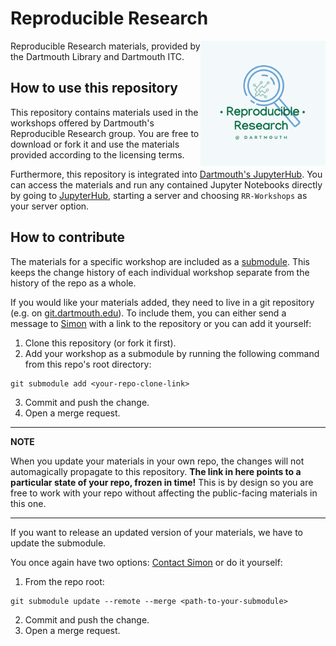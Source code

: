 # Reproducible Research 

<img src="shared/RR-logo.png" alt="drawing" width="200" align="right"/>

Reproducible Research materials, provided by the Dartmouth Library and Dartmouth ITC.


## How to use this repository
This repository contains materials used in the workshops offered by Dartmouth's Reproducible Research group. You are free to download or fork it and use the materials provided according to the licensing terms.

Furthermore, this repository is integrated into [Dartmouth's JupyterHub](https://jhub.dartmouth.edu). You can access the materials and run any contained Jupyter Notebooks directly by going to [JupyterHub](https://jhub.dartmouth.edu), starting a server and choosing ``RR-Workshops`` as your server option.


## How to contribute

The materials for a specific workshop are included as a [submodule](https://github.blog/2016-02-01-working-with-submodules/). This keeps the change history of each individual workshop separate from the history of the repo as a whole.

If you would like your materials added, they need to live in a git repository (e.g. on [git.dartmouth.edu](https://git.dartmouth.edu)). To include them, you can either send a message to [Simon](mailto:simon.stone@dartmouth.edu?subject=New%20RR%20workshop) with a link to the repository or you can add it yourself:

1. Clone this repository (or fork it first).
2. Add your workshop as a submodule by running the following command from this repo's root directory:
```
git submodule add <your-repo-clone-link>
```
3. Commit and push the change.
4. Open a merge request.

---
**NOTE**

When you update your materials in your own repo, the changes will not automagically propagate to this repository. **The link in here points to a particular state of your repo, frozen in time!** This is by design so you are free to work with your repo without affecting the public-facing materials in this one. 

---
If you want to release an updated version of your materials, we have to update the submodule.

You once again have two options: [Contact Simon](mailto:simon.stone@dartmouth.edu?subject=Update%20RR%20workshop) or do it yourself:

1. From the repo root:
```
git submodule update --remote --merge <path-to-your-submodule>
```
2. Commit and push the change.
3. Open a merge request.
